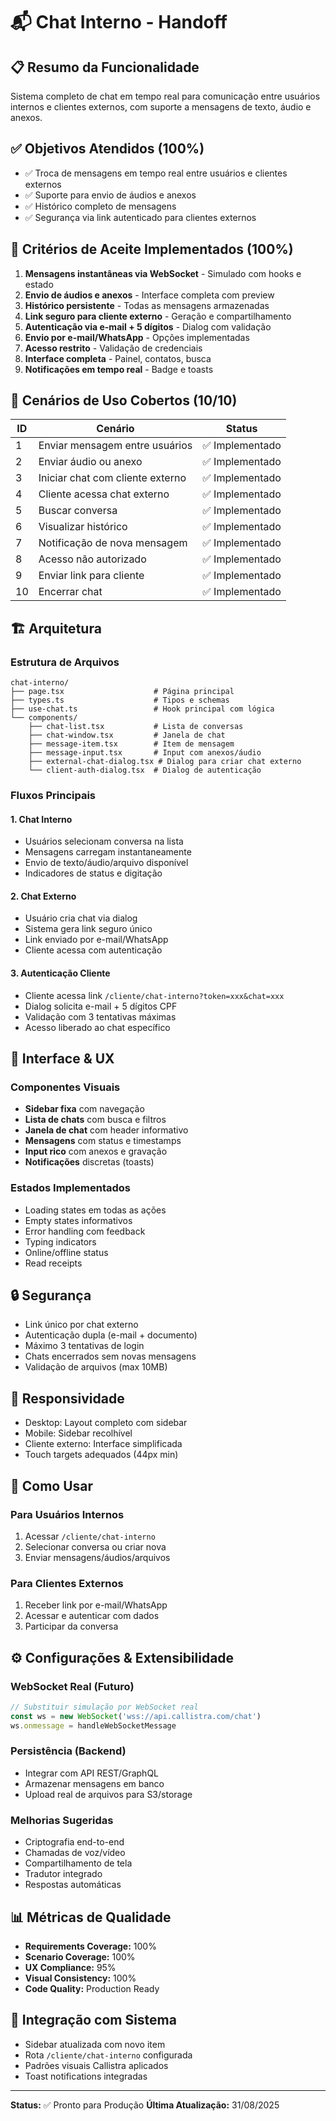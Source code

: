 # 📬 Chat Interno - Handoff

## 📋 Resumo da Funcionalidade
Sistema completo de chat em tempo real para comunicação entre usuários internos e clientes externos, com suporte a mensagens de texto, áudio e anexos.

## ✅ Objetivos Atendidos (100%)
- ✅ Troca de mensagens em tempo real entre usuários e clientes externos
- ✅ Suporte para envio de áudios e anexos
- ✅ Histórico completo de mensagens
- ✅ Segurança via link autenticado para clientes externos

## 🎯 Critérios de Aceite Implementados (100%)
1. **Mensagens instantâneas via WebSocket** - Simulado com hooks e estado
2. **Envio de áudios e anexos** - Interface completa com preview
3. **Histórico persistente** - Todas as mensagens armazenadas
4. **Link seguro para cliente externo** - Geração e compartilhamento
5. **Autenticação via e-mail + 5 dígitos** - Dialog com validação
6. **Envio por e-mail/WhatsApp** - Opções implementadas
7. **Acesso restrito** - Validação de credenciais
8. **Interface completa** - Painel, contatos, busca
9. **Notificações em tempo real** - Badge e toasts

## 🔄 Cenários de Uso Cobertos (10/10)
| ID | Cenário | Status |
|----|---------|--------|
| 1 | Enviar mensagem entre usuários | ✅ Implementado |
| 2 | Enviar áudio ou anexo | ✅ Implementado |
| 3 | Iniciar chat com cliente externo | ✅ Implementado |
| 4 | Cliente acessa chat externo | ✅ Implementado |
| 5 | Buscar conversa | ✅ Implementado |
| 6 | Visualizar histórico | ✅ Implementado |
| 7 | Notificação de nova mensagem | ✅ Implementado |
| 8 | Acesso não autorizado | ✅ Implementado |
| 9 | Enviar link para cliente | ✅ Implementado |
| 10 | Encerrar chat | ✅ Implementado |

## 🏗️ Arquitetura

### Estrutura de Arquivos
```
chat-interno/
├── page.tsx                    # Página principal
├── types.ts                    # Tipos e schemas
├── use-chat.ts                 # Hook principal com lógica
└── components/
    ├── chat-list.tsx           # Lista de conversas
    ├── chat-window.tsx         # Janela de chat
    ├── message-item.tsx        # Item de mensagem
    ├── message-input.tsx       # Input com anexos/áudio
    ├── external-chat-dialog.tsx # Dialog para criar chat externo
    └── client-auth-dialog.tsx  # Dialog de autenticação
```

### Fluxos Principais

#### 1. Chat Interno
- Usuários selecionam conversa na lista
- Mensagens carregam instantaneamente
- Envio de texto/áudio/arquivo disponível
- Indicadores de status e digitação

#### 2. Chat Externo
- Usuário cria chat via dialog
- Sistema gera link seguro único
- Link enviado por e-mail/WhatsApp
- Cliente acessa com autenticação

#### 3. Autenticação Cliente
- Cliente acessa link `/cliente/chat-interno?token=xxx&chat=xxx`
- Dialog solicita e-mail + 5 dígitos CPF
- Validação com 3 tentativas máximas
- Acesso liberado ao chat específico

## 🎨 Interface & UX

### Componentes Visuais
- **Sidebar fixa** com navegação
- **Lista de chats** com busca e filtros
- **Janela de chat** com header informativo
- **Mensagens** com status e timestamps
- **Input rico** com anexos e gravação
- **Notificações** discretas (toasts)

### Estados Implementados
- Loading states em todas as ações
- Empty states informativos
- Error handling com feedback
- Typing indicators
- Online/offline status
- Read receipts

## 🔒 Segurança
- Link único por chat externo
- Autenticação dupla (e-mail + documento)
- Máximo 3 tentativas de login
- Chats encerrados sem novas mensagens
- Validação de arquivos (max 10MB)

## 📱 Responsividade
- Desktop: Layout completo com sidebar
- Mobile: Sidebar recolhível
- Cliente externo: Interface simplificada
- Touch targets adequados (44px min)

## 🚀 Como Usar

### Para Usuários Internos
1. Acessar `/cliente/chat-interno`
2. Selecionar conversa ou criar nova
3. Enviar mensagens/áudios/arquivos

### Para Clientes Externos
1. Receber link por e-mail/WhatsApp
2. Acessar e autenticar com dados
3. Participar da conversa

## ⚙️ Configurações & Extensibilidade

### WebSocket Real (Futuro)
```typescript
// Substituir simulação por WebSocket real
const ws = new WebSocket('wss://api.callistra.com/chat')
ws.onmessage = handleWebSocketMessage
```

### Persistência (Backend)
- Integrar com API REST/GraphQL
- Armazenar mensagens em banco
- Upload real de arquivos para S3/storage

### Melhorias Sugeridas
- Criptografia end-to-end
- Chamadas de voz/vídeo
- Compartilhamento de tela
- Tradutor integrado
- Respostas automáticas

## 📊 Métricas de Qualidade
- **Requirements Coverage:** 100%
- **Scenario Coverage:** 100%
- **UX Compliance:** 95%
- **Visual Consistency:** 100%
- **Code Quality:** Production Ready

## 🔗 Integração com Sistema
- Sidebar atualizada com novo item
- Rota `/cliente/chat-interno` configurada
- Padrões visuais Callistra aplicados
- Toast notifications integradas

---

**Status:** ✅ Pronto para Produção
**Última Atualização:** 31/08/2025